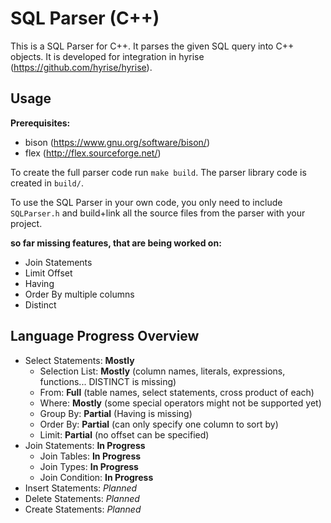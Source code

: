 SQL Parser (C++)
==========

This is a SQL Parser for C++. It parses the given SQL query into C++ objects.
It is developed for integration in hyrise (https://github.com/hyrise/hyrise).


## Usage

**Prerequisites:**
* bison (https://www.gnu.org/software/bison/)
* flex (http://flex.sourceforge.net/)

To create the full parser code run `make build`. The parser library code is created in `build/`.

To use the SQL Parser in your own code, you only need to include `SQLParser.h` and build+link all the source files from the parser with your project.

**so far missing features, that are being worked on:**
* Join Statements
* Limit Offset
* Having
* Order By multiple columns
* Distinct

## Language Progress Overview

* Select Statements: **Mostly**
  * Selection List: **Mostly** (column names, literals, expressions, functions... DISTINCT is missing)
  * From: **Full** (table names, select statements, cross product of each)
  * Where: **Mostly** (some special operators might not be supported yet)
  * Group By: **Partial** (Having is missing)
  * Order By: **Partial** (can only specify one column to sort by)
  * Limit: **Partial** (no offset can be specified)
* Join Statements: **In Progress**
  * Join Tables: **In Progress**
  * Join Types: **In Progress**
  * Join Condition: **In Progress**
* Insert Statements: _Planned_
* Delete Statements: _Planned_
* Create Statements: _Planned_
  
